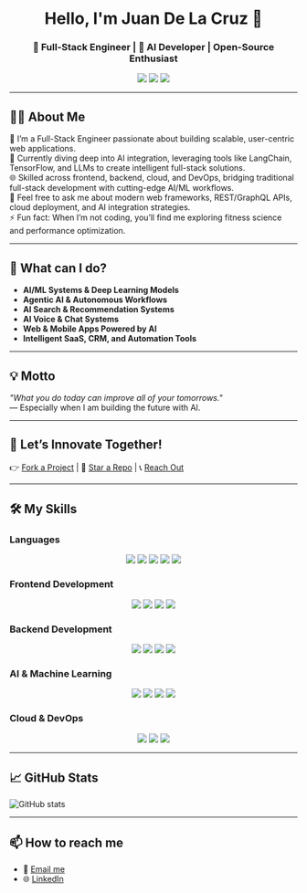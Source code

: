 <!-- Profile Header -->
<h1 align="center">Hello, I'm Juan De La Cruz 👋</h1>
<h3 align="center">🚀 Full-Stack Engineer | 🤖 AI Developer | Open-Source Enthusiast</h3>

<!-- Badges -->
<p align="center">
  <img src="https://img.shields.io/badge/Full%20Stack%20Developer-20232A?style=for-the-badge&logo=react&logoColor=61DAFB" />
  <img src="https://img.shields.io/badge/AI%20Developer-2D3748?style=for-the-badge&logo=tensorflow&logoColor=white" />
  <img src="https://img.shields.io/badge/Open%20Source-Contributor-FF6F00?style=for-the-badge&logo=github&logoColor=white" />
</p>

---

## 👨‍💻 **About Me**
🔭 I’m a Full-Stack Engineer passionate about building scalable, user-centric web applications.  
🤖 Currently diving deep into AI integration, leveraging tools like LangChain, TensorFlow, and LLMs to create intelligent full-stack solutions.  
🌐 Skilled across frontend, backend, cloud, and DevOps, bridging traditional full-stack development with cutting-edge AI/ML workflows.  
💬 Feel free to ask me about modern web frameworks, REST/GraphQL APIs, cloud deployment, and AI integration strategies.  
⚡ Fun fact: When I’m not coding, you’ll find me exploring fitness science and performance optimization.

---

## 🌟 **What can I do?**
- **AI/ML Systems & Deep Learning Models**  
- **Agentic AI & Autonomous Workflows**  
- **AI Search & Recommendation Systems**  
- **AI Voice & Chat Systems**  
- **Web & Mobile Apps Powered by AI**  
- **Intelligent SaaS, CRM, and Automation Tools**

---

## 💡 **Motto**
_"What you do today can improve all of your tomorrows."_  
— Especially when I am building the future with AI.

---

## 🚀 **Let’s Innovate Together!**  
👉 [Fork a Project](#) | 🌟 [Star a Repo](#) | 📞 [Reach Out](mailto:your-email@example.com)

---

## 🛠 **My Skills**

### **Languages**
<p align="center">
  <img src="https://img.shields.io/badge/JavaScript-F7DF1E?style=for-the-badge&logo=javascript&logoColor=black" />
  <img src="https://img.shields.io/badge/TypeScript-3178C6?style=for-the-badge&logo=typescript&logoColor=white" />
  <img src="https://img.shields.io/badge/Python-3776AB?style=for-the-badge&logo=python&logoColor=white" />
  <img src="https://img.shields.io/badge/Java-007396?style=for-the-badge&logo=java&logoColor=white" />
  <img src="https://img.shields.io/badge/C%23-239120?style=for-the-badge&logo=c-sharp&logoColor=white" />
</p>

### **Frontend Development**
<p align="center">
  <img src="https://img.shields.io/badge/React-20232A?style=for-the-badge&logo=react&logoColor=61DAFB" />
  <img src="https://img.shields.io/badge/Next.js-000000?style=for-the-badge&logo=next.js&logoColor=white" />
  <img src="https://img.shields.io/badge/Vue.js-4FC08D?style=for-the-badge&logo=vue.js&logoColor=white" />
  <img src="https://img.shields.io/badge/Tailwind_CSS-06B6D4?style=for-the-badge&logo=tailwindcss&logoColor=white" />
</p>

### **Backend Development**
<p align="center">
  <img src="https://img.shields.io/badge/Node.js-339933?style=for-the-badge&logo=node.js&logoColor=white" />
  <img src="https://img.shields.io/badge/Express.js-000000?style=for-the-badge&logo=express&logoColor=white" />
  <img src="https://img.shields.io/badge/FastAPI-009688?style=for-the-badge&logo=fastapi&logoColor=white" />
  <img src="https://img.shields.io/badge/Django%20REST-092E20?style=for-the-badge&logo=django&logoColor=white" />
</p>

### **AI & Machine Learning**
<p align="center">
  <img src="https://img.shields.io/badge/TensorFlow-FF6F00?style=for-the-badge&logo=tensorflow&logoColor=white" />
  <img src="https://img.shields.io/badge/PyTorch-EE4C2C?style=for-the-badge&logo=pytorch&logoColor=white" />
  <img src="https://img.shields.io/badge/OpenAI-412991?style=for-the-badge&logo=openai&logoColor=white" />
  <img src="https://img.shields.io/badge/LangChain-2D3748?style=for-the-badge&logo=chainlink&logoColor=white" />
</p>

### **Cloud & DevOps**
<p align="center">
  <img src="https://img.shields.io/badge/AWS-FF9900?style=for-the-badge&logo=amazonaws&logoColor=white" />
  <img src="https://img.shields.io/badge/Docker-2496ED?style=for-the-badge&logo=docker&logoColor=white" />
  <img src="https://img.shields.io/badge/Kubernetes-326CE5?style=for-the-badge&logo=kubernetes&logoColor=white" />
</p>

---

## 📈 **GitHub Stats**

![GitHub stats](https://github-readme-stats.vercel.app/api?username=your-github-username&show_icons=true&count_private=true&hide_title=true&hide=prs&hide_border=true)

---

## 📫 **How to reach me**
- 📧 [Email me](mailto:your-email@example.com)
- 🌐 [LinkedIn](https://linkedin.com/in/your-profile)
